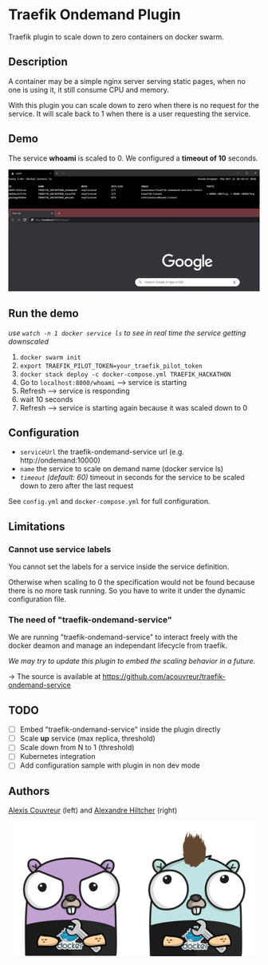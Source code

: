 # Traefik Ondemand Plugin

Traefik plugin to scale down to zero containers on docker swarm.

## Description

A container may be a simple nginx server serving static pages, when no one is using it, it still consume CPU and memory.

With this plugin you can scale down to zero when there is no request for the service.
It will scale back to 1 when there is a user requesting the service.

## Demo

The service **whoami** is scaled to 0. We configured a **timeout of 10** seconds.

![Demo](./img/demo.gif)

## Run the demo

*use `watch -n 1 docker service ls` to see in real time the service getting downscaled*

1. `docker swarm init`
2. `export TRAEFIK_PILOT_TOKEN=your_traefik_pilot_token`
3. `docker stack deploy -c docker-compose.yml TRAEFIK_HACKATHON`
4. Go to `localhost:8000/whoami` --> service is starting
5. Refresh --> service is responding
6. wait 10 seconds
7. Refresh --> service is starting again because it was scaled down to 0

## Configuration

- `serviceUrl` the traefik-ondemand-service url (e.g. http://ondemand:10000)
- `name` the service to scale on demand name (docker service ls)
- *`timeout` (default: 60)* timeout in seconds for the service to be scaled down to zero after the last request

See `config.yml` and `docker-compose.yml` for full configuration.

## Limitations

### Cannot use service labels

You cannot set the labels for a service inside the service definition.

Otherwise when scaling to 0 the specification would not be found because there is no more task running. So you have to write it under the dynamic configuration file.

### The need of "traefik-ondemand-service"

We are running "traefik-ondemand-service" to interact freely with the docker deamon and manage an independant lifecycle from traefik.

*We may try to update this plugin to embed the scaling behavior in a future.*

-> The source is available at https://github.com/acouvreur/traefik-ondemand-service

## TODO

- [ ] Embed "traefik-ondemand-service" inside the plugin directly
- [ ] Scale **up** service (max replica, threshold)
- [ ] Scale down from N to 1 (threshold)
- [ ] Kubernetes integration
- [ ] Add configuration sample with plugin in non dev mode

## Authors

[Alexis Couvreur](https://www.linkedin.com/in/alexis-couvreur/) (left) and [Alexandre Hiltcher](https://www.linkedin.com/in/alexandre-hiltcher/) (right)

![Alexandre and Alexis](./img/gophers-traefik.png)
